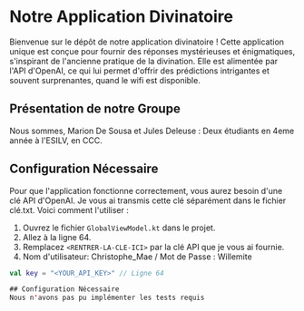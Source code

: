 # Notre Application Divinatoire

Bienvenue sur le dépôt de notre application divinatoire ! Cette application unique est conçue pour fournir des réponses mystérieuses et énigmatiques, s'inspirant de l'ancienne pratique de la divination. 
Elle est alimentée par l'API d'OpenAI, ce qui lui permet d'offrir des prédictions intrigantes et souvent surprenantes, quand le wifi est disponible.

## Présentation de notre Groupe

Nous sommes, Marion De Sousa et Jules Deleuse :  Deux étudiants en 4eme année à l'ESILV, en CCC.

## Configuration Nécessaire

Pour que l'application fonctionne correctement, vous aurez besoin d'une clé API d'OpenAI. Je vous ai transmis cette clé séparément dans le fichier clé.txt. Voici comment l'utiliser :

1. Ouvrez le fichier `GlobalViewModel.kt` dans le projet.
2. Allez à la ligne 64.
3. Remplacez `<RENTRER-LA-CLE-ICI>` par la clé API que je vous ai fournie.
4. Nom d'utilisateur:  Christophe_Mae  / Mot de Passe :  Willemite

```kotlin - GlobalViewModel
val key = "<YOUR_API_KEY>" // Ligne 64

## Configuration Nécessaire
Nous n'avons pas pu implémenter les tests requis
